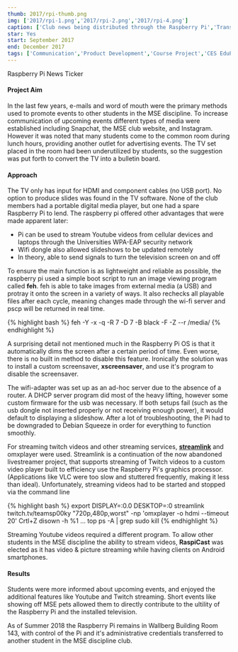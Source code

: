 ```yaml
---
thumb: 2017/rpi-thumb.png
img: ['2017/rpi-1.png','2017/rpi-2.png','2017/rpi-4.png']
caption: ['Club news being distributed through the Raspberry Pi','Transition document for simplified setup','Pets from other students to liven up the mood!']
star: Yes
start: September 2017
end: December 2017
tags: ['Communication','Product Development','Course Project','CES EduPack']
---
```


Raspberry Pi News Ticker

<!-- more -->

#### Project Aim

In the last few years, e-mails and word of mouth were the primary methods used to promote events to other students in the MSE discipline. To increase communication of upcoming events different types of media were established including Snapchat, the MSE club website, and Instagram. However it was noted that many students come to the common room during lunch hours, providing another outlet for advertising events. The TV set placed in the room had been underutilized by students, so the suggestion was put forth to convert the TV into a bulletin board.

#### Approach

The TV only has input for HDMI and component cables (no USB port). No option to produce slides was found in the TV software. None of the club members had a portable digital media player, but one had a spare Raspberry Pi to lend. The raspberry pi offered other advantages that were made apparent later:

* Pi can be used to stream Youtube videos from cellular devices and laptops through the Universities WPA-EAP security network  
* Wifi dongle also allowed slideshows to be updated remotely
* In theory, able to send signals to turn the television screen on and off

To ensure the main function is as lightweight and reliable as possible, the raspberry pi used a simple boot script to run an image viewing program called **feh**. feh is able to take images from external media (a USB) and protray it onto the screen in a variety of ways. It also rechecks all playable files after each cycle, meaning changes made through the wi-fi server and pscp will be returned in real time.

{% highlight bash %}
feh -Y -x -q -R 7 -D 7 -B black -F -Z --r /media/
{% endhighlight %}

A surprising detail not mentioned much in the Raspberry Pi OS is that it automatically dims the screen after a certain period of time. Even worse, there is no built in method to disable this feature. Ironically the solution was to install a custom screensaver, **xscreensaver**, and use it's program to disable the screensaver.

The wifi-adapter was set up as an ad-hoc server due to the absence of a router. A DHCP server program did most of the heavy lifting, however some custom firmware for the usb was necessary. If both setups fail (such as the usb dongle not inserted properly or not receiving enough power), it would default  to displaying a slideshow. After a lot of troubleshooting, the Pi had to be downgraded to Debian Squeeze in order for everything to function smoothly.

For streaming twitch videos and other streaming services, [**streamlink**](https://github.com/streamlink/streamlink) and omxplayer were used. Streamlink is a continuation of the now abandoned livestreamer project, that supports streaming of Twitch videos to a custom video player built to efficiency use the Raspberry Pi's graphics processor. (Applications like VLC were too slow and stuttered frequently, making it less than ideal). Unfortunately, streaming videos had to be started and stopped via the command line

{% highlight bash %}
export DISPLAY=:0.0
DESKTOP=:0 streamlink twitch.tv/teamsp00ky "720p,480p,worst" -np 'omxplayer -o hdmi --timeout 20'
Crtl+Z
disown -h %1
...
top
ps -A | grep 
sudo kill <pid>
{% endhighlight %}

Streaming Youtube videos required a different program. To allow other students in the MSE discipline the ability to stream videos, **RaspiCast** was elected as it has video & picture streaming while having clients on Android smartphones.

#### Results

Students were more informed about upcoming events, and enjoyed the additional features like Youtube and Twitch streaming. Short events like showing off MSE pets allowed them to directly contribute to the ultility of the Raspberry Pi and the installed television.

As of Summer 2018 the Raspberry Pi remains in Wallberg Building Room 143, with control of the Pi and it's administrative credentials transferred to another student in the MSE discipline club.